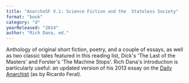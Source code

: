 ```yaml
---
title: "AnarchoSF V.1: Science Fiction and the  Stateless Society"
format: "book"
category: "d"
yearReleased: "2014"
author: "Rich Dana, ed."
---
```

Anthology of original short fiction, poetry, and a couple  of essays, as well as two classic tales featured in this reading list, Dick's  'The Last of the Masters' and Forster's 'The Machine Stops'. Rich Dana's  introduction is particularly useful: an updated version of his 2013 essay on the <a href="https://dailyanarchist.com/2013/08/16/science-fiction-and-the-stateless-society/"> Daily Anarchist</a> (as by Ricardo Feral).
 
 